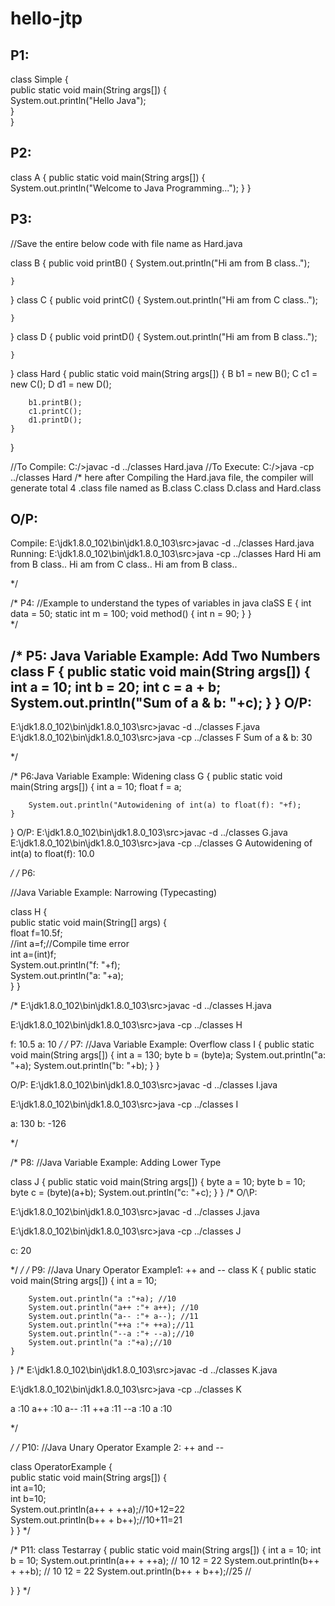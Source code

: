 # hello-jtp
P1:
---

class Simple
{  
    public static void main(String args[])
    {  
     System.out.println("Hello Java");  
    }  
}  


P2:
---

class A
{
	public static void main(String args[])
	{
		System.out.println("Welcome to Java Programming...");
	}
}

P3:
---

//Save the entire below code with file name as Hard.java

class B
{
	public  void printB()
	{
		System.out.println("Hi am from B class..");
		
	}
}
class C
{
	public  void printC()
	{
		System.out.println("Hi am from C class..");
		
	}
}
class D
{
	public  void printD()
	{
		System.out.println("Hi am from B class..");
		
	}
}
class Hard
{
	public static void main(String args[])
	{
		B b1 = new B();
		C c1 = new C();
		D d1 = new D();

		b1.printB();
		c1.printC();
		d1.printD();
	}
}

//To Compile: 	C:/>javac -d ../classes Hard.java
//To Execute:   C:/>java -cp ../classes Hard
/* here after Compiling the Hard.java file, the compiler will generate total 4 .class file named as B.class C.class D.class and Hard.class

O/P:
----
Compile:  E:\jdk1.8.0_102\bin\jdk1.8.0_103\src>javac -d ../classes Hard.java
\
Running: E:\jdk1.8.0_102\bin\jdk1.8.0_103\src>java -cp ../classes Hard
Hi am from B class..
Hi am from C class..
Hi am from B class..

*/

/* 
P4:
//Example to understand the types of variables in java
claSS E
{
  int data = 50;
  static int m = 100;
  void method()
  {
	int n = 90;
  }
}	
*/

/*
P5: Java Variable Example: Add Two Numbers
class F
{
	public static void main(String args[])
	{
		int a = 10;
		int b = 20;
		int c = a + b;
		System.out.println("Sum of a & b: "+c);
	}
}
O/P:
----
E:\jdk1.8.0_102\bin\jdk1.8.0_103\src>javac -d ../classes F.java
E:\jdk1.8.0_102\bin\jdk1.8.0_103\src>java -cp ../classes F
Sum of a & b: 30

*/

/*
P6:Java Variable Example: Widening
class G
{
	public static void main(String args[])
	{
		int a = 10;
		float f = a;

		System.out.println("Autowidening of int(a) to float(f): "+f);
	}
}
O/P:
E:\jdk1.8.0_102\bin\jdk1.8.0_103\src>javac -d ../classes G.java
E:\jdk1.8.0_102\bin\jdk1.8.0_103\src>java -cp ../classes G
Autowidening of int(a) to float(f): 10.0

*/
/*
P6:

//Java Variable Example: Narrowing (Typecasting)

class H
{  
	public static void main(String[] args)
	{  
		float f=10.5f;  
		//int a=f;//Compile time error  
		int a=(int)f;  
		System.out.println("f: "+f);  
		System.out.println("a: "+a);  
	}
}  

/*
E:\jdk1.8.0_102\bin\jdk1.8.0_103\src>javac -d ../classes H.java


E:\jdk1.8.0_102\bin\jdk1.8.0_103\src>java -cp ../classes H

f: 10.5
a: 10
*/
/*
P7:
//Java Variable Example: Overflow
class I
{
	public static void main(String args[])
	{
		int a = 130;
		byte b = (byte)a;
		System.out.println("a: "+a);
		System.out.println("b: "+b);
	}
}


O/P:
E:\jdk1.8.0_102\bin\jdk1.8.0_103\src>javac -d ../classes I.java

E:\jdk1.8.0_102\bin\jdk1.8.0_103\src>java -cp ../classes I

a: 130
b: -126

*/

/*
P8:
//Java Variable Example: Adding Lower Type

class J
{
	public static void main(String args[])
	{
		byte a = 10;
		byte b = 10;
		byte c = (byte)(a+b);
		System.out.println("c: "+c);
	}
}
/*
O/\P:

E:\jdk1.8.0_102\bin\jdk1.8.0_103\src>javac -d ../classes J.java

E:\jdk1.8.0_102\bin\jdk1.8.0_103\src>java -cp ../classes J

c: 20

*/
*/
/*
P9:
//Java Unary Operator Example1: ++ and --
class K
{
	public static void main(String args[])
	{
		int a = 10;
		
		System.out.println("a :"+a); //10
		System.out.println("a++ :"+ a++); //10
		System.out.println("a-- :"+ a--); //11
		System.out.println("++a :"+ ++a);//11		
		System.out.println("--a :"+ --a);//10
		System.out.println("a :"+a);//10
	}
}
/*
E:\jdk1.8.0_102\bin\jdk1.8.0_103\src>javac -d ../classes K.java

E:\jdk1.8.0_102\bin\jdk1.8.0_103\src>java -cp ../classes K

a :10
a++ :10
a-- :11
++a :11
--a :10
a :10

*/

*/
/*
P10:
//Java Unary Operator Example 2: ++ and --

class OperatorExample
{  
	public static void main(String args[])
	{  
		int a=10;  
		int b=10;  
		System.out.println(a++ + ++a);//10+12=22  
		System.out.println(b++ + b++);//10+11=21  
	}
} 
*/

/*
P11:
class Testarray
{
public static void main(String args[])
{
int a = 10;
int b = 10;
System.out.println(a++ + ++a);
//                 10     12 = 22
System.out.println(b++ + ++b);
//                 10    12   = 22
System.out.println(b++ + b++);//25
//                

}
}
*/


